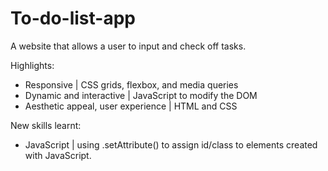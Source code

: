 # To-do-list-app
A website that allows a user to input and check off tasks. 

Highlights:

- Responsive                         | CSS grids, flexbox, and media queries 
- Dynamic and interactive            | JavaScript to modify the DOM
- Aesthetic appeal, user experience  | HTML and CSS

New skills learnt:

- JavaScript | using .setAttribute() to assign id/class to elements created with JavaScript.
